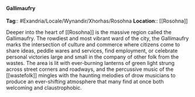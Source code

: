 #### Gallimaufry
**Tag**:: #Exandria/Locale/Wynandir/Xhorhas/Rosohna
**Location**:: [[Rosohna]]

 Deeper into the heart of [[Rosohna]] is the massive region called the Gallimaufry. The rowdiest and most vibrant ward of the city, the Gallimaufry marks the intersection of culture and commerce where citizens come to share ideas, peddle wares and services, find employment, or celebrate personal victories large and small in the company of other folk from the wastes. The area is lit with ever-burning lanterns of green light strung across street corners and roadways, and the percussive music of the [[wastefolk]] mingles with the haunting melodies of drow musicians to produce an ever-shifting atmosphere that many find at once both welcoming and claustrophobic.

